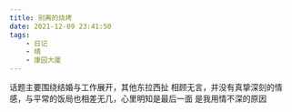 ```yaml
---
title: 别离的烧烤
date: 2021-12-09 23:41:50
tags:
    - 日记
    - 晴
    - 康园大厦
---
```

话题主要围绕结婚与工作展开，其他东拉西扯
相顾无言，并没有真挚深刻的情感，与平常的饭局也相差无几，心里明知是最后一面
是我用情不深的原因